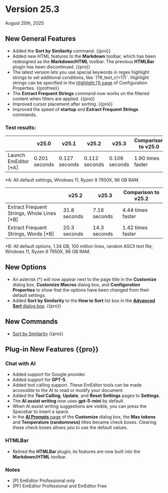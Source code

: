 # Version 25.3

August 20th, 2025

## New General Features

- Added the **Sort by Similarity** command. {{pro}}
- Added new HTML features to the **Markdown** toolbar, which has been redesigned as the **Markdown/HTML** toolbar. The previous **HTMLBar** plugin has been discontinued. {{pro}}
- The latest version lets you use special keywords in regex highlight strings to set additional conditions, like \`(?#_text_c!=17)\`. Highlight strings can be specified in the [Highlight (1) page](../dlg/properties/highlight1/index) of Configuration Properties. {{profree}}
- The **Extract Frequent Strings** command now works on the filtered content when filters are applied. {{pro}}
- Improved cursor placement after sorting. {{pro}}
- Improved the speed of **startup** and **Extract Frequent Strings** commands.

### Test results:

|  | v25.0 | v25.1 | v25.2 | v25.3 | Comparison to v25.0 |
| --- | --- | --- | --- | --- | --- |
| Launch EmEditor \[\*A\] | 0.201 seconds | 0.127 seconds | 0.112 seconds | 0.106 seconds | 1.90 times faster |

\*A: All default settings, Windows 11, Ryzen 9 7950X, 96 GB RAM.

|  | v25.2 | v25.3 | Comparison to v25.2 |
| --- | --- | --- | --- |
| Extract Frequent Strings, Whole Lines \[\*B\] | 31.8 seconds| 7.16 seconds| 4.44 times faster |
| Extract Frequent Strings, Words \[\*B\] | 20.3 seconds| 14.3 seconds| 1.42 times faster |

\*B: All default options, 1.34 GB, 100 million lines, random ASCII text file, Windows 11, Ryzen 9 7950X, 96 GB RAM.

## New Options

- An asterisk (\*) will now appear next to the page title in the **Customize** dialog box, **Customize Macros** dialog box, and **Configuration Properties** to show that the options have been changed from their default settings.
- Added **Sort by Similarity** to the **How to Sort** list box in the [**Advanced Sort** dialog box](../dlg/sort_multi/index). {{pro}}

## New Commands

- [Sort by Similarity](../cmd/sort/sort_similarity) {{pro}}

## Plug-in New Features {{pro}}

### Chat with AI
- Added support for Google provider.
- Added support for **GPT-5**.
- Added tool calling support. These EmEditor tools can be made accessible to the AI to read or modify your document.
- Added the **Tool Calling**, **Update**, and  **Reset Settings** pages to **Settings**.
- The **AI assist writing** now uses **gpt-5-mini** by default.
- When AI assist writing suggestions are visible, you can press the Spacebar to insert a space.
- In the [**AI Prompts** page](../dlg/customize/ai_list/index) of the **Customize** dialog box, the **Max tokens** and **Temperature (randomness)** titles became check boxes. Clearing these check boxes allows you to use the default values.

### HTMLBar
- Retired the **HTMLBar** plugin; its features are now built into the **Markdown/HTML** toolbar.

### Notes

- \[P\] EmEditor Professional only
- \[PF\] EmEditor Professional and EmEditor Free
